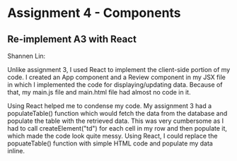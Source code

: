 Assignment 4 - Components
===

## Re-implement A3 with React

Shannen Lin: 

Unlike assignment 3, I used React to implement the client-side portion of my code. I created an App component and a Review component in my JSX file in which I implemented the code for displaying/updating data. Because of that, my main.js file and main.html file had almost no code in it.

Using React helped me to condense my code. My assignment 3 had a populateTable() function which would fetch the data from the database and populate the table with the retrieved data. This was very cumbersome as I had to call createElement("td") for each cell in my row and then populate it, which made the code look quite messy. Using React, I could replace the popuateTable() function with simple HTML code and populate my data inline.

